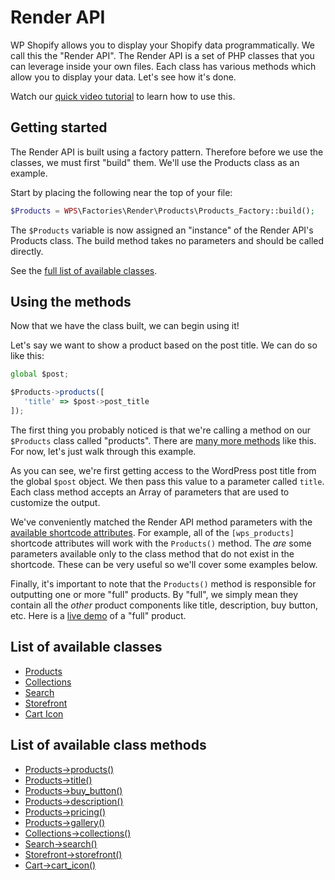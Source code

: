 # Render API

WP Shopify allows you to display your Shopify data programmatically. We call this the "Render API". The Render API is a set of PHP classes that you can leverage inside your own files. Each class has various methods which allow you to display your data. Let's see how it's done.

Watch our [quick video tutorial](https://www.youtube.com/watch?v=lYm6G35e8sI) to learn how to use this.

## Getting started

The Render API is built using a factory pattern. Therefore before we use the classes, we must first "build" them. We'll use the Products class as an example.

Start by placing the following near the top of your file:

```php
$Products = WPS\Factories\Render\Products\Products_Factory::build();
```

The `$Products` variable is now assigned an "instance" of the Render API's Products class. The build method takes no parameters and should be called directly.

See the [full list of available classes](#list-of-available-classes).

## Using the methods

Now that we have the class built, we can begin using it!

Let's say we want to show a product based on the post title. We can do so like this:

```js
global $post;

$Products->products([
   'title' => $post->post_title
]);
```

The first thing you probably noticed is that we're calling a method on our `$Products` class called "products". There are [many more methods](#list-of-available-class-methods) like this. For now, let's just walk through this example.

As you can see, we're first getting access to the WordPress post title from the global `$post` object. We then pass this value to a parameter called `title`. Each class method accepts an Array of parameters that are used to customize the output.

We've conveniently matched the Render API method parameters with the [available shortcode attributes](shortcodes/wps_products). For example, all of the `[wps_products]` shortcode attributes will work with the `Products()` method. The _are_ some parameters available only to the class method that do not exist in the shortcode. These can be very useful so we'll cover some examples below.

Finally, it's important to note that the `Products()` method is responsible for outputting one or more "full" products. By "full", we simply mean they contain all the _other_ product components like title, description, buy button, etc. Here is a [live demo](https://demo.wpshop.io/products-example/) of a "full" product.

## List of available classes

-  [Products](/)
-  [Collections](/)
-  [Search](/)
-  [Storefront](/)
-  [Cart Icon](/)

## List of available class methods

-  [Products->products()](/)
-  [Products->title()](/)
-  [Products->buy_button()](/)
-  [Products->description()](/)
-  [Products->pricing()](/)
-  [Products->gallery()](/)
-  [Collections->collections()](/)
-  [Search->search()](/)
-  [Storefront->storefront()](/)
-  [Cart->cart_icon()](/)
